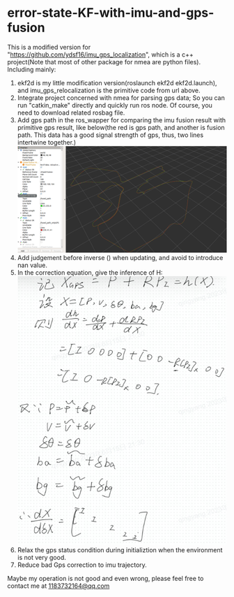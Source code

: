 # error-state-KF-with-imu-and-gps-fusion
This is a modified version  for  "https://github.com/ydsf16/imu_gps_localization", which is a c++ project(Note that most of other package for nmea are python files).  Including mainly:

1. ekf2d is my little modification version(roslaunch ekf2d ekf2d.launch), and imu_gps_relocalization is the primitive code from url above.
2. Integrate project concerned with nmea for parsing gps data; So you can run "catkin_make" directly and quickly run ros node. Of course, you need to download related rosbag file.
3. Add gps path in the ros_wapper for comparing the imu fusion result with primitive gps result, like below(the red is gps path, and another is fusion path. This data has a good signal strength of gps, thus, two lines intertwine together.)
![Alt text](image-1.png)
4. Add judgement before inverse () when updating, and avoid to introduce nan value.
5. In the correction equation, give the inference of H: ![Alt text](image.png)
6. Relax the gps status condition during initializtion when the environment is not very good.
7. Reduce bad Gps correction to imu trajectory.

Maybe my operation is not good and even wrong, please feel free to contact me at 1183732164@qq.com
